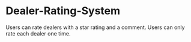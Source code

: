 # Dealer-Rating-System
Users can rate dealers with a star rating and a comment. Users can only rate each dealer one time.
